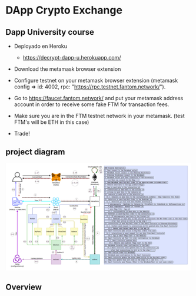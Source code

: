 # DApp Crypto Exchange
## Dapp University course

- Deployado en Heroku
    -   https://decrypt-dapp-u.herokuapp.com/

- Download the metamask browser extension

- Configure testnet on your metamask browser extension (metamask config => id: 4002, rpc: "https://rpc.testnet.fantom.network/").

- Go to https://faucet.fantom.network/ and put your metamask address account in order to receive some fake FTM for transaction fees.

- Make sure you are in the FTM testnet network in your metamask. (test FTM's will be ETH in this case)

- Trade!

## project diagram
<img src="./public/flow-diagram.png">

## Overview
<!-- <img src="./public/overview.png"> -->